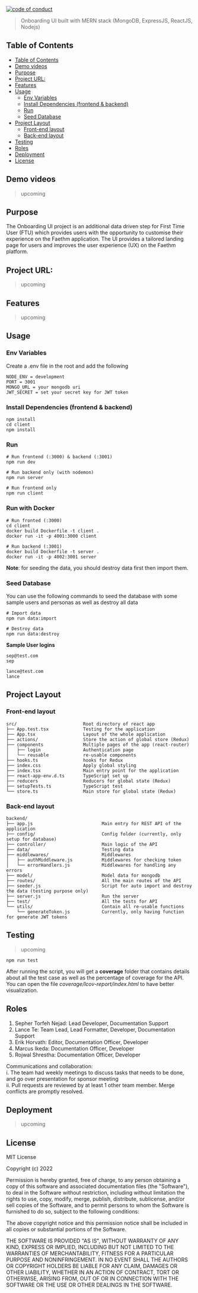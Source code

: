 [//]: <> (start placeholder for auto-badger)


[![code of conduct](https://img.shields.io/badge/code%20of-conduct-ff69b4.svg?style=flat-square)](https://github.com/LanceWhitehorn/Faethm/blob/master/CODE_OF_CONDUCT.md)


[//]: <> (end placeholder for auto-badger)


> Onboarding UI built with MERN stack (MongoDB, ExpressJS, ReactJS, Nodejs)

## Table of Contents

- [Table of Contents](#table-of-contents)
- [Demo videos](#demo-videos)
- [Purpose](#purpose)
- [Project URL:](#project-url)
- [Features](#features)
- [Usage](#usage)
  - [Env Variables](#env-variables)
  - [Install Dependencies (frontend & backend)](#install-dependencies-frontend--backend)
  - [Run](#run)
  - [Seed Database](#seed-database)
- [Project Layout](#project-layout)
  - [Front-end layout](#front-end-layout)
  - [Back-end layout](#back-end-layout)
- [Testing](#testing)
- [Roles](#roles)
- [Deployment](#deployment)
- [License](#license)


## Demo videos
> upcoming

## Purpose
The Onboarding UI project is an additional data driven step for First Time User (FTU) which provides users with the opportunity to customise their experience on the Faethm application.
The UI provides a tailored landing page for users and improves the user experience (UX) on the Faethm platform.

## Project URL:
> upcoming
## Features
> upcoming

## Usage

### Env Variables

Create a .env file in the root and add the following

```
NODE_ENV = development
PORT = 3001
MONGO_URL = your mongodb uri
JWT_SECRET = set your secret key for JWT token
```

<!--Create a .env file in the **client/** folder-->

<!--```-->
<!--SKIP_PREFLIGHT_CHECK=true-->
<!--```-->

### Install Dependencies (frontend & backend)

```
npm install
cd client
npm install
```

### Run

```
# Run frontend (:3000) & backend (:3001)
npm run dev

# Run backend only (with nodemon)
npm run server

# Run frontend only
npm run client

```

### Run with Docker
```
# Run fronted (:3000)
cd client
docker build Dockerfile -t client .
docker run -it -p 4001:3000 client

# Run backend (:3001)
docker build Dockerfile -t server .
docker run -it -p 4002:3001 server

```


**Note**: for seeding the data, you should destroy data first then import them.

### Seed Database

You can use the following commands to seed the database with some sample users and personas as well as destroy all data

```
# Import data
npm run data:import

# Destroy data
npm run data:destroy
```

**Sample User logins**

```
sep@test.com
sep

lance@test.com
lance

```

## Project Layout

### Front-end layout

```
src/                         Root directory of react app
├── App.test.tsx             Testing for the application
├── App.tsx                  Layout of the whole application
├── actions/                 Store the action of global store (Redux)
├── components               Multiple pages of the app (react-router)
│   ├── login                Authentication page
│   └── reusable             re-usable components
├── hooks.ts                 hooks for Redux
├── index.css                Apply global styling
├── index.tsx                Main entry point for the application
├── react-app-env.d.ts       TypeScript set up
├── reducers                 Reducers for global state (Redux)
├── setupTests.ts            TypeScript test
└── store.ts                 Main store for global state (Redux)
```

### Back-end layout

```
backend/
├── app.js                          Main entry for REST API of the application
├── config/                         Config folder (currently, only setup for database)
├── controller/                     Main logic of the API
├── data/                           Testing data
├── middlewares/                    Middlewares
│   ├── authMiddleware.js           Middlewares for checking token
│   └── errorHandlers.js            Middlewares for handling any errors
├── model/                          Model data for mongodb
├── routes/                         All the main routes of the API
├── seeder.js                       Script for auto import and destroy the data (testing purpose only)
├── server.js                       Run the server
├── test/                           All the tests for API
└── utils/                          Contain all re-usable functions
    └── generateToken.js            Currently, only having function for generate JWT tokens
```

## Testing
> upcoming

```
npm run test
```

After running the script, you will get a **coverage** folder that contains details about all the test case as well as the percentage of coverage for the API.  
You can open the file _coverage/lcov-report/index.html_ to have better visualization.


## Roles
1. Sepher Torfeh Nejad: Lead Developer, Documentation Support
2. Lance Te: Team Lead, Lead Formatter, Developer, Documentation Support
3. Erik Horvath: Editor, Documentation Officer, Developer
4. Marcus Ikeda: Documentation Officer, Developer
5. Rojwal Shrestha: Documentation Officer, Developer

Communications and collaboration:\
   i. The team had weekly meetings to discuss tasks that needs to be done, and go over presentation for sponsor meeting\
   ii. Pull requests are reviewed by at least 1 other team member. Merge conflicts are promptly resolved.

## Deployment
> upcoming

## License

MIT License

Copyright (c) 2022

Permission is hereby granted, free of charge, to any person obtaining a copy
of this software and associated documentation files (the "Software"), to deal
in the Software without restriction, including without limitation the rights
to use, copy, modify, merge, publish, distribute, sublicense, and/or sell
copies of the Software, and to permit persons to whom the Software is
furnished to do so, subject to the following conditions:

The above copyright notice and this permission notice shall be included in all
copies or substantial portions of the Software.

THE SOFTWARE IS PROVIDED "AS IS", WITHOUT WARRANTY OF ANY KIND, EXPRESS OR
IMPLIED, INCLUDING BUT NOT LIMITED TO THE WARRANTIES OF MERCHANTABILITY,
FITNESS FOR A PARTICULAR PURPOSE AND NONINFRINGEMENT. IN NO EVENT SHALL THE
AUTHORS OR COPYRIGHT HOLDERS BE LIABLE FOR ANY CLAIM, DAMAGES OR OTHER
LIABILITY, WHETHER IN AN ACTION OF CONTRACT, TORT OR OTHERWISE, ARISING FROM,
OUT OF OR IN CONNECTION WITH THE SOFTWARE OR THE USE OR OTHER DEALINGS IN THE
SOFTWARE.
